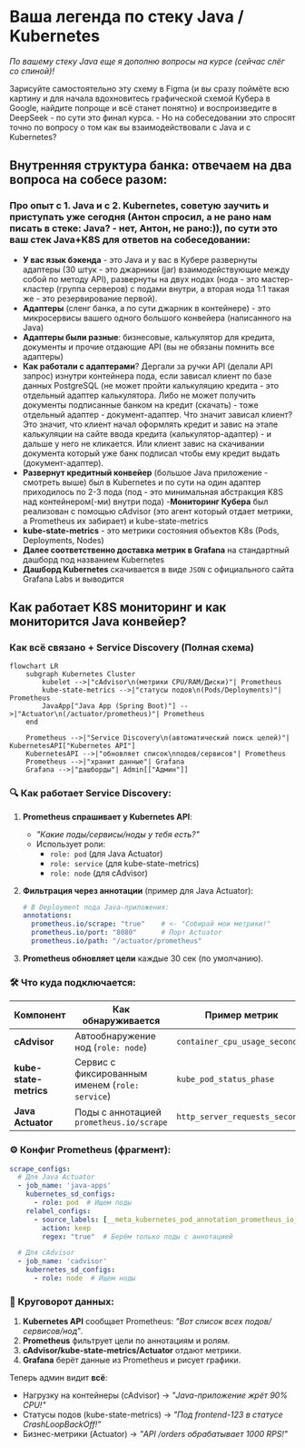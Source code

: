 # Ваша легенда по стеку Java / Kubernetes

_По вашему стеку Java еще я дополню вопросы на курсе (сейчас слёг со спиной)!_

Зарисуйте самостоятельно эту схему в Figma (и вы сразу поймёте всю картину и для начала вдохновитесь графической схемой Кубера в Google, найдите попроще и всё станет понятно) и воспроизведите в DeepSeek - по сути это финал курса. - Но на собеседовании это спросят точно по вопросу о том как вы взаимодействовали с Java и с Kubernetes?

## **Внутренняя структура банка:** отвечаем на два вопроса на собесе разом:
### Про опыт с 1. Java и с 2. Kubernetes, советую заучить и приступать уже сегодня (Антон спросил, а не рано нам писать в стеке: Java? - нет, Антон, не рано:)), по сути это ваш стек Java+K8S для ответов на собеседовании: 

- **У вас язык бэкенда** - это Java и у вас в Кубере развернуты адаптеры (30 штук - это джарники (jar) взаимодействующие между собой по методу API), развернуты на двух нодах (нода - это мастер-кластер (группа серверов) с подами внутри, а вторая нода 1:1 такая же - это резервирование первой).
- **Адаптеры** (сленг банка, а по сути джарник в контейнере) - это микросервисы вашего одного большого конвейера (написанного на Java)
- **Адаптеры были разные**: бизнесовые, калькулятор для кредита, документы и прочие отдающие API (вы не обязаны помнить все адаптеры)
- **Как работали с адаптерами**? Дергали за ручки API (делали API запрос) изнутри контейнера пода, если зависал клиент по базе данных PostgreSQL (не может пройти калькуляцию кредита - это отдельный адаптер калькулятора. Либо не может получить документы подписанные банком на кредит (скачать) - тоже отдельный адаптер - документ-адаптер. Что значит зависал клиент? Это значит, что клиент начал оформлять кредит и завис на этапе калькуляции на сайте ввода кредита (калькулятор-адаптер) - и дальше у него не кликается. Или клиент завис на скачивании документа который уже банк подписал чтобы ему кредит выдать (документ-адаптер).
- **Развернут кредитный конвейер** (большое Java приложение - смотреть выше) был в Kubernetes и по сути на один адаптер приходилось по 2-3 пода (под - это минимальная абстракция K8S над контейнером(-ми) внутри пода)
-**Мониторинг Кубера** был реализован с помощью cAdvisor (это агент который отдает метрики, а Prometheus их забирает) и kube-state-metrics 
- **kube-state-metrics** - это метрики состояния объектов K8s (Pods, Deployments, Nodes)
- **Далее соответственно доставка метрик в Grafana** на стандартный дашборд под названием Kubernetes
- **Дашборд Kubernetes** скачивается в виде `JSON` с официального сайта Grafana Labs и выводится

## Как работает K8S мониторинг и как мониторится Java конвейер?

### **Как всё связано + Service Discovery** (Полная схема)

```mermaid
flowchart LR
    subgraph Kubernetes Cluster
        kubelet -->|"cAdvisor\n(метрики CPU/RAM/Диски)"| Prometheus
        kube-state-metrics -->|"статусы подов\n(Pods/Deployments)"| Prometheus
        JavaApp["Java App (Spring Boot)"] -->|"Actuator\n(/actuator/prometheus)"| Prometheus
    end

    Prometheus -->|"Service Discovery\n(автоматический поиск целей)"| KubernetesAPI["Kubernetes API"]
    KubernetesAPI -->|"обновляет список\nподов/сервисов"| Prometheus
    Prometheus -->|"хранит данные"| Grafana
    Grafana -->|"дашборды"| Admin[["Админ"]]
```

### 🔍 Как работает Service Discovery:
1. **Prometheus спрашивает у Kubernetes API**:
   - _"Какие поды/сервисы/ноды у тебя есть?"_
   - Использует роли:
     - `role: pod` (для Java Actuator)
     - `role: service` (для kube-state-metrics)
     - `role: node` (для cAdvisor)

2. **Фильтрация через аннотации** (пример для Java Actuator):
   ```yaml
   # В Deployment пода Java-приложения:
   annotations:
     prometheus.io/scrape: "true"    # <- "Собирай мои метрики!"
     prometheus.io/port: "8080"      # Порт Actuator
     prometheus.io/path: "/actuator/prometheus"
   ```

3. **Prometheus обновляет цели** каждые 30 сек (по умолчанию).

### 🛠️ Что куда подключается:
| Компонент            | Как обнаруживается                          | Пример метрик                     |
|----------------------|--------------------------------------------|-----------------------------------|
| **cAdvisor**         | Автообнаружение нод (`role: node`)         | `container_cpu_usage_seconds`     |
| **kube-state-metrics** | Сервис с фиксированным именем (`role: service`) | `kube_pod_status_phase`       |
| **Java Actuator**    | Поды с аннотацией `prometheus.io/scrape`   | `http_server_requests_seconds`    |

### ⚙️ Конфиг Prometheus (фрагмент):
```yaml
scrape_configs:
  # Для Java Actuator
  - job_name: 'java-apps'
    kubernetes_sd_configs:
      - role: pod  # Ищем поды
    relabel_configs:
      - source_labels: [__meta_kubernetes_pod_annotation_prometheus_io_scrape]
        action: keep
        regex: "true"  # Берём только поды с аннотацией

  # Для cAdvisor
  - job_name: 'cadvisor'
    kubernetes_sd_configs:
      - role: node  # Ищем ноды
```

### 🔄 Круговорот данных:
1. **Kubernetes API** сообщает Prometheus: _"Вот список всех подов/сервисов/нод"_.
2. **Prometheus** фильтрует цели по аннотациям и ролям.
3. **cAdvisor/kube-state-metrics/Actuator** отдают метрики.
4. **Grafana** берёт данные из Prometheus и рисует графики.

Теперь админ видит **всё**:
- Нагрузку на контейнеры (cAdvisor) → _"Java-приложение жрёт 90% CPU!"_
- Статусы подов (kube-state-metrics) → _"Под frontend-123 в статусе CrashLoopBackOff!"_
- Бизнес-метрики (Actuator) → _"API /orders обрабатывает 1000 RPS!"_
